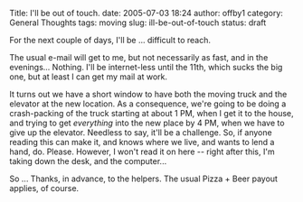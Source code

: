 Title: I'll be out of touch.
date: 2005-07-03 18:24
author: offby1
category: General Thoughts
tags: moving
slug: ill-be-out-of-touch
status: draft

For the next couple of days, I'll be \... difficult to reach.

The usual e-mail will get to me, but not necessarily as fast, and in the evenings\... Nothing. I'll be internet-less until the 11th, which sucks the big one, but at least I can get my mail at work.

It turns out we have a short window to have both the moving truck and the elevator at the new location. As a consequence, we're going to be doing a crash-packing of the truck starting at about 1 PM, when I get it to the house, and trying to get _everything_ into the new place by 4 PM, when we have to give up the elevator. Needless to say, it'll be a challenge. So, if anyone reading this can make it, and knows where we live, and wants to lend a hand, do. Please. However, I won't read it on here \-- right after this, I'm taking down the desk, and the computer\...

So \... Thanks, in advance, to the helpers. The usual Pizza + Beer payout applies, of course.
